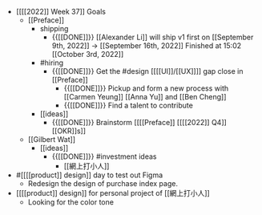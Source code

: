 - [[[[2022]] Week 37]] Goals
    - [[Preface]]
        - shipping
            - {{[[DONE]]}} [[Alexander Li]] will ship v1 first on [[September 9th, 2022]] -> [[September 16th, 2022]] Finished at 15:02 [[October 3rd, 2022]]
        - #hiring
            - {{[[DONE]]}} Get the #design [[[[UI]]/[[UX]]]] gap close in [[Preface]]
                - {{[[DONE]]}}  Pickup and form a new process with [[Carmen Yeung]] [[Anna Yu]] and [[Ben Cheng]]
                - {{[[DONE]]}} Find a talent to contribute
        - [[ideas]]
            - {{[[DONE]]}}  Brainstorm [[[[Preface]] [[[[2022]] Q4]] [[OKR]]s]]
    - [[Gilbert Wat]]
        - [[ideas]]
            - {{[[DONE]]}}  #investment ideas
                - [[網上打小人]]
- #[[[[product]] design]] day to test out Figma
    - Redesign the design of purchase index page.
- [[[[product]] design]] for personal project of [[網上打小人]]
    - Looking for the color tone
